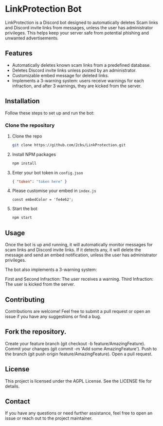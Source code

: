 # LinkProtection Bot

LinkProtection is a Discord bot designed to automatically deletes Scam links and Discord invite links from messages, unless the user has administrator privileges. This helps keep your server safe from potential phishing and unwanted advertisements.

## Features

- Automatically deletes known scam links from a predefined database.
- Deletes Discord invite links unless posted by an administrator.
- Customizable embed message for deleted links.
- Implements a 3-warning system: users receive warnings for each infraction, and after 3 warnings, they are kicked from the server.

## Installation

Follow these steps to set up and run the bot:

### Clone the repository

1. Clone the repo
   ```sh
   git clone https://github.com/2cbs/LinkProtection.git
   ```
2. Install NPM packages
   ```sh
   npm install
   ```
3. Enter your bot token in `config.json`
   ```json
   { "token": "token here" }
   ```
4. Please customise your embed in `index.js`
   ```
   const embedColor = 'fe4e62';
   ```
5. Start the bot
   ```sh
   npm start
   ```

## Usage

Once the bot is up and running, it will automatically monitor messages for scam links and Discord invite links. If it detects any, it will delete the message and send an embed notification, unless the user has administrator privileges.

The bot also implements a 3-warning system:

First and Second Infraction: The user receives a warning.
Third Infraction: The user is kicked from the server.

## Contributing

Contributions are welcome! Feel free to submit a pull request or open an issue if you have any suggestions or find a bug.

## Fork the repository.

Create your feature branch (git checkout -b feature/AmazingFeature).
Commit your changes (git commit -m 'Add some AmazingFeature').
Push to the branch (git push origin feature/AmazingFeature).
Open a pull request.

## License

This project is licensed under the AGPL License. See the LICENSE file for details.

## Contact
If you have any questions or need further assistance, feel free to open an issue or reach out to the project maintainer.
